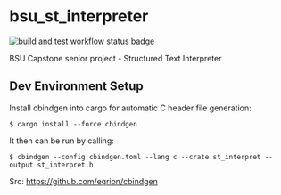 # bsu_st_interpreter

[![build and test workflow status badge](https://github.com/GoWestRobotics/bsu_st_interpreter/actions/workflows/main.yml/badge.svg)](https://github.com/GoWestRobotics/bsu_st_interpreter/actions/workflows/main.yml)

BSU Capstone senior project - Structured Text Interpreter

## Dev Environment Setup

Install cbindgen into cargo for automatic C header file generation:

```shell
$ cargo install --force cbindgen
```

It then can be run by calling:

```shell
$ cbindgen --config cbindgen.toml --lang c --crate st_interpret --output st_interpret.h
```

Src: https://github.com/eqrion/cbindgen
